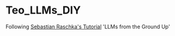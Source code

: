 # Teo_LLMs_DIY
Following [Sebastian Raschka's Tutorial](https://www.youtube.com/watch?v=quh7z1q7-uc&amp;t=2463s) 'LLMs from the Ground Up'
